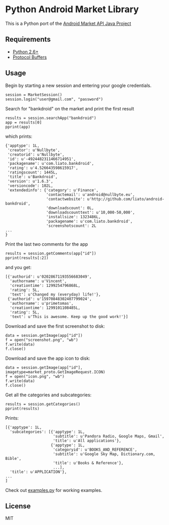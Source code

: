 # Python Android Market Library

This is a Python port of the [Android Market API Java Project](http://code.google.com/p/android-market-api/)


## Requirements
* [Python 2.6+](http://www.python.org)
* [Protocol Buffers](http://code.google.com/p/protobuf/)

## Usage

Begin by starting a new session and entering your google credentials.

    session = MarketSession()
    session.login("user@gmail.com", "password")
    
Search for "bankdroid" on the market and print the first result

    results = session.searchApp("bankdroid")
    app = results[0]
    pprint(app)

which prints:

    {'apptype': 1L,
     'creator': u'Nullbyte',
     'creatorid': u'Nullbyte',
     'id': u'-4924482311466714951',
     'packagename': u'com.liato.bankdroid',
     'rating': u'4.526643598615917',
     'ratingscount': 1445L,
     'title': u'Bankdroid',
     'version': u'1.6.3',
     'versioncode': 102L,
     'extendedinfo': {'category': u'Finance',
                      'contactemail': u'android@nullbyte.eu',
                      'contactwebsite': u'http://github.com/liato/android-bankdroid',
                      'downloadscount': 0L,
                      'downloadscounttext': u'10,000-50,000',
                      'installsize': 1323486L,
                      'packagename': u'com.liato.bankdroid',
                      'screenshotscount': 2L
    ...
    }

Print the last two comments for the app

    results = session.getComments(app["id"])
    pprint(results[:2])
    
and you get:

    [{'authorid': u'02028671193556683049',
      'authorname': u'Vincent',
      'creationtime': 1299254796868L,
      'rating': 5L,
      'text': u'Changed my (everyday) life!'},
     {'authorid': u'15970848302407799024',
      'authorname': u'primetomas',
      'creationtime': 1299101108485L,
      'rating': 5L,
      'text': u'This is awesome. Keep up the good work!'}]
    
Download and save the first screenshot to disk:

    data = session.getImage(app["id"])
    f = open("screenshot.png", "wb")
    f.write(data)
    f.close()

Download and save the app icon to disk:

    data = session.getImage(app["id"], imagetype=market_proto.GetImageRequest.ICON)
    f = open("icon.png", "wb")
    f.write(data)
    f.close()
    
Get all the categories and subcategories:

    results = session.getCategories()
    pprint(results)
    
Prints:

    [{'apptype': 1L,
      'subcategories': [{'apptype': 1L,
                         'subtitle': u'Pandora Radio, Google Maps, Gmail',
                         'title': u'All applications'},
                        {'apptype': 1L,
                         'categoryid': u'BOOKS_AND_REFERENCE',
                         'subtitle': u'Google Sky Map, Dictionary.com, Bible',
                         'title': u'Books & Reference'},
                         ...],
      'title': u'APPLICATION'},
    ...
    ]


Check out [examples.py](blob/master/examples.py) for working examples.

## License

MIT
